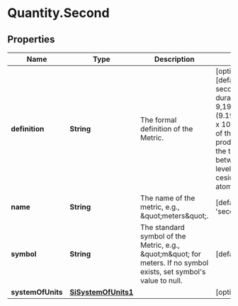 # Quantity.Second

## Properties
Name | Type | Description | Notes
------------ | ------------- | ------------- | -------------
**definition** | **String** | The formal definition of the Metric. | [optional] [default to &#39;The second is the duration of 9,192,631,770 (9.192631770 x 10⁹) cycles of the radiation produced by the transition between two levels of the cesium 133 atom.&#39;]
**name** | **String** | The name of the metric, e.g., \&quot;meters\&quot;. | [default to &#39;second&#39;]
**symbol** | **String** | The standard symbol of the Metric, e.g., \&quot;m\&quot; for meters. If no symbol exists, set symbol&#39;s value to null. | [default to &#39;s&#39;]
**systemOfUnits** | [**SiSystemOfUnits1**](SiSystemOfUnits1.md) |  | [optional] 


